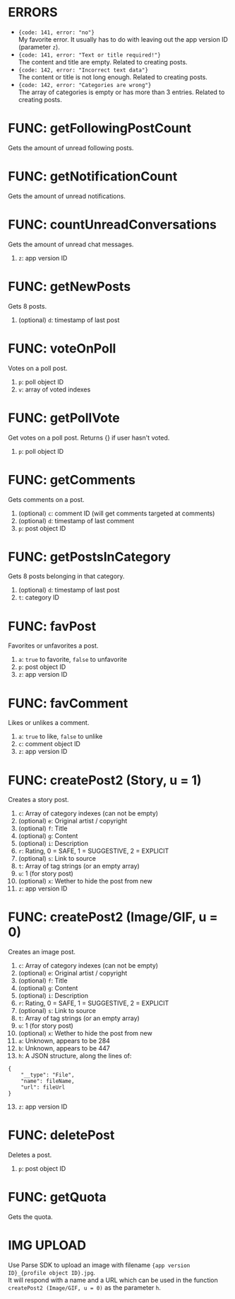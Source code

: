# ERRORS
- `{code: 141, error: "no"}`  
My favorite error. It usually has to do with leaving out the app version ID (parameter `z`).
- `{code: 141, error: "Text or title required!"}`  
The content and title are empty. Related to creating posts.
- `{code: 142, error: "Incorrect text data"}`  
The content or title is not long enough. Related to creating posts.
- `{code: 142, error: "Categories are wrong"}`  
The array of categories is empty or has more than 3 entries. Related to creating posts.

# FUNC: getFollowingPostCount
Gets the amount of unread following posts.

# FUNC: getNotificationCount
Gets the amount of unread notifications.

# FUNC: countUnreadConversations
Gets the amount of unread chat messages.
1. `z`: app version ID

# FUNC: getNewPosts
Gets 8 posts.
1. (optional) `d`: timestamp of last post

# FUNC: voteOnPoll
Votes on a poll post.
1. `p`: poll object ID
2. `v`: array of voted indexes

# FUNC: getPollVote
Get votes on a poll post. Returns {} if user hasn't voted.
1. `p`: poll object ID

# FUNC: getComments
Gets comments on a post.
1. (optional) `c`: comment ID (will get comments targeted at comments)
2. (optional) `d`: timestamp of last comment
3. `p`: post object ID

# FUNC: getPostsInCategory
Gets 8 posts belonging in that category.
1. (optional) `d`: timestamp of last post
2. `t`: category ID

# FUNC: favPost
Favorites or unfavorites a post.
1. `a`: `true` to favorite, `false` to unfavorite
2. `p`: post object ID
3. `z`: app version ID

# FUNC: favComment
Likes or unlikes a comment.
1. `a`: `true` to like, `false` to unlike
2. `c`: comment object ID
3. `z`: app version ID

# FUNC: createPost2 (Story, u = 1)
Creates a story post.
1. `c`: Array of category indexes (can not be empty)
2. (optional) `e`: Original artist / copyright
3. (optional) `f`: Title
4. (optional) `g`: Content
5. (optional) `i`: Description
6. `r`: Rating, 0 = SAFE, 1 = SUGGESTIVE, 2 = EXPLICIT
7. (optional) `s`: Link to source
8. `t`: Array of tag strings (or an empty array)
9. `u`: 1 (for story post)
10. (optional) `x`: Wether to hide the post from new
11. `z`: app version ID

# FUNC: createPost2 (Image/GIF, u = 0)
Creates an image post.
1. `c`: Array of category indexes (can not be empty)
2. (optional) `e`: Original artist / copyright
3. (optional) `f`: Title
4. (optional) `g`: Content
5. (optional) `i`: Description
6. `r`: Rating, 0 = SAFE, 1 = SUGGESTIVE, 2 = EXPLICIT
7. (optional) `s`: Link to source
8. `t`: Array of tag strings (or an empty array)
9. `u`: 1 (for story post)
10. (optional) `x`: Wether to hide the post from new
11. `a`: Unknown, appears to be 284
12. `b`: Unknown, appears to be 447
13. `h`: A JSON structure, along the lines of:
```
{
    "__type": "File",
    "name": fileName,
    "url": fileUrl
}
```
13. `z`: app version ID

# FUNC: deletePost
Deletes a post.
1. `p`: post object ID

# FUNC: getQuota
Gets the quota.

# IMG UPLOAD
Use Parse SDK to upload an image with filename `{app version ID}_{profile object ID}.jpg`.  
It will respond with a name and a URL which can be used in the function `createPost2 (Image/GIF, u = 0)` as the parameter `h`.